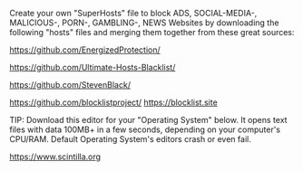 Create your own "SuperHosts" file to block
ADS, SOCIAL-MEDIA-, MALICIOUS-, PORN-, GAMBLING-, NEWS Websites
by downloading the following "hosts" files and merging them together from these great sources:

https://github.com/EnergizedProtection/

https://github.com/Ultimate-Hosts-Blacklist/

https://github.com/StevenBlack/

https://github.com/blocklistproject/ https://blocklist.site

TIP: Download this editor for your "Operating System" below. It opens text files with data 100MB+ in a few seconds, depending on your computer's CPU/RAM. Default Operating System's editors crash or even fail.

https://www.scintilla.org
